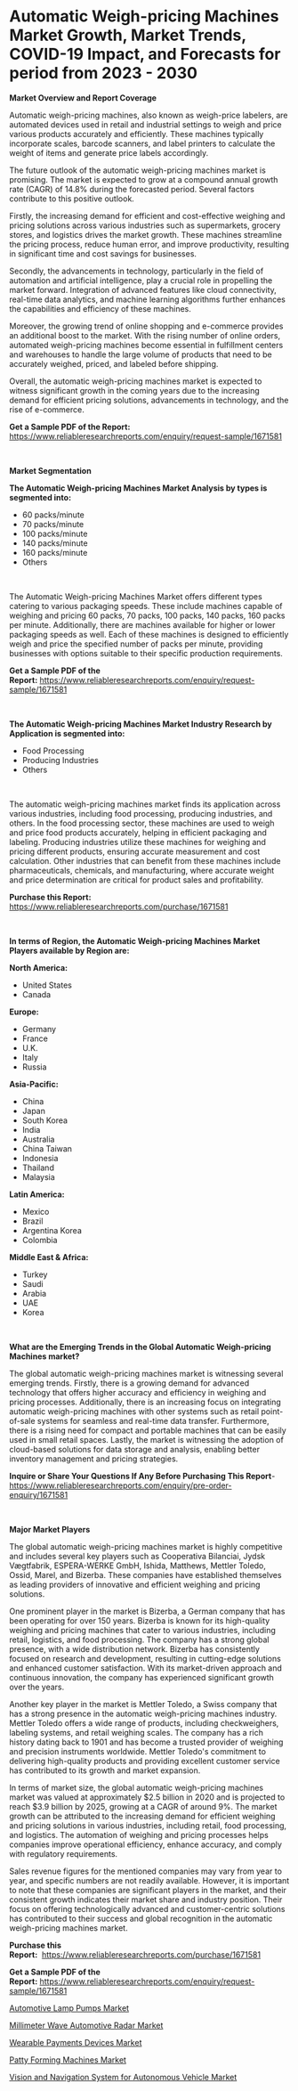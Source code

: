<p><h1>Automatic Weigh-pricing Machines Market Growth, Market Trends, COVID-19 Impact, and Forecasts for period from 2023 - 2030</h1></p><p><strong>Market Overview and Report Coverage</strong></p>
<p><p>Automatic weigh-pricing machines, also known as weigh-price labelers, are automated devices used in retail and industrial settings to weigh and price various products accurately and efficiently. These machines typically incorporate scales, barcode scanners, and label printers to calculate the weight of items and generate price labels accordingly.</p><p>The future outlook of the automatic weigh-pricing machines market is promising. The market is expected to grow at a compound annual growth rate (CAGR) of 14.8% during the forecasted period. Several factors contribute to this positive outlook. </p><p>Firstly, the increasing demand for efficient and cost-effective weighing and pricing solutions across various industries such as supermarkets, grocery stores, and logistics drives the market growth. These machines streamline the pricing process, reduce human error, and improve productivity, resulting in significant time and cost savings for businesses.</p><p>Secondly, the advancements in technology, particularly in the field of automation and artificial intelligence, play a crucial role in propelling the market forward. Integration of advanced features like cloud connectivity, real-time data analytics, and machine learning algorithms further enhances the capabilities and efficiency of these machines.</p><p>Moreover, the growing trend of online shopping and e-commerce provides an additional boost to the market. With the rising number of online orders, automated weigh-pricing machines become essential in fulfillment centers and warehouses to handle the large volume of products that need to be accurately weighed, priced, and labeled before shipping.</p><p>Overall, the automatic weigh-pricing machines market is expected to witness significant growth in the coming years due to the increasing demand for efficient pricing solutions, advancements in technology, and the rise of e-commerce.</p></p>
<p><strong>Get a Sample PDF of the Report:</strong> <a href="https://www.reliableresearchreports.com/enquiry/request-sample/1671581">https://www.reliableresearchreports.com/enquiry/request-sample/1671581</a></p>
<p>&nbsp;</p>
<p><strong>Market Segmentation</strong></p>
<p><strong>The Automatic Weigh-pricing Machines Market Analysis by types is segmented into:</strong></p>
<p><ul><li>60 packs/minute</li><li>70 packs/minute</li><li>100 packs/minute</li><li>140 packs/minute</li><li>160 packs/minute</li><li>Others</li></ul></p>
<p>&nbsp;</p>
<p><p>The Automatic Weigh-pricing Machines Market offers different types catering to various packaging speeds. These include machines capable of weighing and pricing 60 packs, 70 packs, 100 packs, 140 packs, 160 packs per minute. Additionally, there are machines available for higher or lower packaging speeds as well. Each of these machines is designed to efficiently weigh and price the specified number of packs per minute, providing businesses with options suitable to their specific production requirements.</p></p>
<p><strong>Get a Sample PDF of the Report:</strong>&nbsp;<a href="https://www.reliableresearchreports.com/enquiry/request-sample/1671581">https://www.reliableresearchreports.com/enquiry/request-sample/1671581</a></p>
<p>&nbsp;</p>
<p><strong>The Automatic Weigh-pricing Machines Market Industry Research by Application is segmented into:</strong></p>
<p><ul><li>Food Processing</li><li>Producing Industries</li><li>Others</li></ul></p>
<p>&nbsp;</p>
<p><p>The automatic weigh-pricing machines market finds its application across various industries, including food processing, producing industries, and others. In the food processing sector, these machines are used to weigh and price food products accurately, helping in efficient packaging and labeling. Producing industries utilize these machines for weighing and pricing different products, ensuring accurate measurement and cost calculation. Other industries that can benefit from these machines include pharmaceuticals, chemicals, and manufacturing, where accurate weight and price determination are critical for product sales and profitability.</p></p>
<p><strong>Purchase this Report:</strong>&nbsp; <a href="https://www.reliableresearchreports.com/purchase/1671581">https://www.reliableresearchreports.com/purchase/1671581</a></p>
<p>&nbsp;</p>
<p><strong>In terms of Region, the Automatic Weigh-pricing Machines Market Players available by Region are:</strong></p>
<p>
    <p> <strong> North America: </strong>
        <ul>
            <li>United States</li>
            <li>Canada</li>
        </ul>
        </p> 
    <p> <strong> Europe: </strong>
        <ul>
            <li>Germany</li>
            <li>France</li>
            <li>U.K.</li>
            <li>Italy</li>
            <li>Russia</li>
        </ul>
        </p> 
    <p> <strong> Asia-Pacific: </strong>
        <ul>
            <li>China</li>
            <li>Japan</li>
            <li>South Korea</li>
            <li>India</li>
            <li>Australia</li>
            <li>China Taiwan</li>
            <li>Indonesia</li>
            <li>Thailand</li>
            <li>Malaysia</li>
        </ul>
        </p> 
    <p> <strong> Latin America: </strong>
        <ul>
            <li>Mexico</li>
            <li>Brazil</li>
            <li>Argentina Korea</li>
            <li>Colombia</li>
        </ul>
        </p> 
    <p> <strong> Middle East & Africa: </strong>
        <ul>
            <li>Turkey</li>
            <li>Saudi</li>
            <li>Arabia</li>
            <li>UAE</li>
            <li>Korea</li>
        </ul>
    </p>
    </p>
<p>&nbsp;</p>
<p><strong>What are the Emerging Trends in the Global Automatic Weigh-pricing Machines market?</strong></p>
<p><p>The global automatic weigh-pricing machines market is witnessing several emerging trends. Firstly, there is a growing demand for advanced technology that offers higher accuracy and efficiency in weighing and pricing processes. Additionally, there is an increasing focus on integrating automatic weigh-pricing machines with other systems such as retail point-of-sale systems for seamless and real-time data transfer. Furthermore, there is a rising need for compact and portable machines that can be easily used in small retail spaces. Lastly, the market is witnessing the adoption of cloud-based solutions for data storage and analysis, enabling better inventory management and pricing strategies.</p></p>
<p><strong>Inquire or Share Your Questions If Any Before Purchasing This Report</strong>- <a href="https://www.reliableresearchreports.com/enquiry/pre-order-enquiry/1671581">https://www.reliableresearchreports.com/enquiry/pre-order-enquiry/1671581</a></p>
<p>&nbsp;</p>
<p><strong>Major Market Players</strong></p>
<p><p>The global automatic weigh-pricing machines market is highly competitive and includes several key players such as Cooperativa Bilanciai, Jydsk Vægtfabrik, ESPERA-WERKE GmbH, Ishida, Matthews, Mettler Toledo, Ossid, Marel, and Bizerba. These companies have established themselves as leading providers of innovative and efficient weighing and pricing solutions.</p><p>One prominent player in the market is Bizerba, a German company that has been operating for over 150 years. Bizerba is known for its high-quality weighing and pricing machines that cater to various industries, including retail, logistics, and food processing. The company has a strong global presence, with a wide distribution network. Bizerba has consistently focused on research and development, resulting in cutting-edge solutions and enhanced customer satisfaction. With its market-driven approach and continuous innovation, the company has experienced significant growth over the years.</p><p>Another key player in the market is Mettler Toledo, a Swiss company that has a strong presence in the automatic weigh-pricing machines industry. Mettler Toledo offers a wide range of products, including checkweighers, labeling systems, and retail weighing scales. The company has a rich history dating back to 1901 and has become a trusted provider of weighing and precision instruments worldwide. Mettler Toledo's commitment to delivering high-quality products and providing excellent customer service has contributed to its growth and market expansion.</p><p>In terms of market size, the global automatic weigh-pricing machines market was valued at approximately $2.5 billion in 2020 and is projected to reach $3.9 billion by 2025, growing at a CAGR of around 9%. The market growth can be attributed to the increasing demand for efficient weighing and pricing solutions in various industries, including retail, food processing, and logistics. The automation of weighing and pricing processes helps companies improve operational efficiency, enhance accuracy, and comply with regulatory requirements.</p><p>Sales revenue figures for the mentioned companies may vary from year to year, and specific numbers are not readily available. However, it is important to note that these companies are significant players in the market, and their consistent growth indicates their market share and industry position. Their focus on offering technologically advanced and customer-centric solutions has contributed to their success and global recognition in the automatic weigh-pricing machines market.</p></p>
<p><strong>Purchase this Report:</strong>&nbsp;&nbsp;<a href="https://www.reliableresearchreports.com/purchase/1671581">https://www.reliableresearchreports.com/purchase/1671581</a></p>
<p></p>
<p><strong>Get a Sample PDF of the Report:</strong>&nbsp;<a href="https://www.reliableresearchreports.com/enquiry/request-sample/1671581">https://www.reliableresearchreports.com/enquiry/request-sample/1671581</a></p>
<p><p><a href="https://www.linkedin.com/pulse/automotive-lamp-pumps-market-size-share-amp-trends-analysis/">Automotive Lamp Pumps Market</a></p><p><a href="https://www.linkedin.com/pulse/millimeter-wave-automotive-radar-market-size-2023-2030/">Millimeter Wave Automotive Radar Market</a></p><p><a href="https://medium.com/@fitanstorm7845/wearable-payments-devices-market-outlook-industry-overview-and-forecast-2023-to-2030-955207b138e5">Wearable Payments Devices Market</a></p><p><a href="https://medium.com/@nilltanay7548659/patty-forming-machines-market-furnishes-information-on-market-share-market-trends-and-market-ee230fa89366">Patty Forming Machines Market</a></p><p><a href="https://www.linkedin.com/pulse/vision-navigation-system-autonomous-vehicle-market-2f/">Vision and Navigation System for Autonomous Vehicle Market</a></p></p>